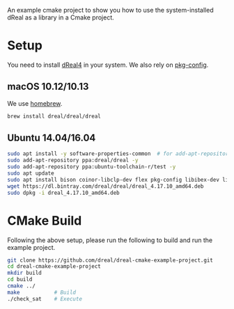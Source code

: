 An example cmake project to show you how to use the system-installed
dReal as a library in a Cmake project.

Setup
=====

You need to install [dReal4](https://github.com/dreal/dreal4) in your
system. We also rely on
[pkg-config](https://www.freedesktop.org/wiki/Software/pkg-config).

macOS 10.12/10.13
-----

We use [homebrew](https://brew.sh).

```bash
brew install dreal/dreal/dreal
```


Ubuntu 14.04/16.04
------------------

```bash
sudo apt install -y software-properties-common  # for add-apt-repository
sudo add-apt-repository ppa:dreal/dreal -y
sudo add-apt-repository ppa:ubuntu-toolchain-r/test -y
sudo apt update
sudo apt install bison coinor-libclp-dev flex pkg-config libibex-dev libnlopt-dev
wget https://dl.bintray.com/dreal/dreal/dreal_4.17.10_amd64.deb
sudo dpkg -i dreal_4.17.10_amd64.deb
```


CMake Build
===========

Following the above setup, please run the following to build and run
the example project.

```bash
git clone https://github.com/dreal/dreal-cmake-example-project.git
cd dreal-cmake-example-project
mkdir build
cd build
cmake ../
make           # Build
./check_sat    # Execute
```
